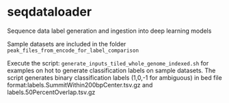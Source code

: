 # seqdataloader
Sequence data label generation and ingestion into deep learning models


Sample datasets are included in the folder `peak_files_from_encode_for_label_comparison`

Execute the script:
`generate_inputs_tiled_whole_genome_indexed.sh` for examples on hot to generate classification labels on sample datasets.
The script generates binary classification labels (1,0,-1 for ambiguous) in bed file format:labels.SummitWithin200bpCenter.tsv.gz and labels.50PercentOverlap.tsv.gz

